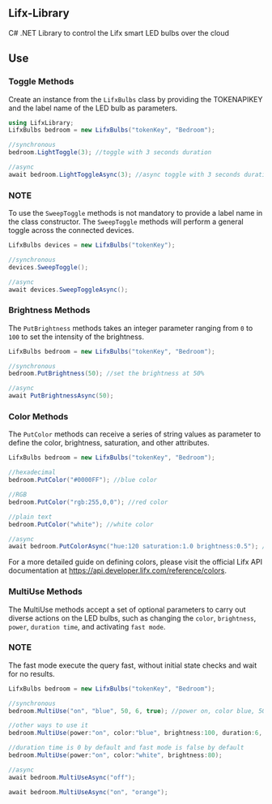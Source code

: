 ## Lifx-Library

C# .NET Library to control the Lifx smart LED bulbs over the cloud


## Use
### Toggle Methods
Create an instance from the `LifxBulbs` class by providing the TOKENAPIKEY and the label name of the LED bulb as parameters.

```csharp
using LifxLibrary;
LifxBulbs bedroom = new LifxBulbs("tokenKey", "Bedroom");

//synchronous
bedroom.LightToggle(3); //toggle with 3 seconds duration

//async
await bedroom.LightToggleAsync(3); //async toggle with 3 seconds duration
```
### NOTE
To use the `SweepToggle` methods is not mandatory to provide a label name in the class constructor.
The `SweepToggle` methods will perform a general toggle across the connected devices.

```csharp
LifxBulbs devices = new LifxBulbs("tokenKey");

//synchronous
devices.SweepToggle();

//async
await devices.SweepToggleAsync();

```

### Brightness Methods
The `PutBrightness` methods takes an integer parameter ranging from `0` to `100` to set the intensity of the brightness.

```csharp
LifxBulbs bedroom = new LifxBulbs("tokenKey", "Bedroom");

//synchronous
bedroom.PutBrightness(50); //set the brightness at 50%

//async
await PutBrightnessAsync(50);
```

### Color Methods
The `PutColor` methods can receive a series of string values as parameter to define the color, brightness, saturation, and other attributes.

```csharp
LifxBulbs bedroom = new LifxBulbs("tokenKey", "Bedroom");

//hexadecimal
bedroom.PutColor("#0000FF"); //blue color

//RGB
bedroom.PutColor("rgb:255,0,0"); //red color

//plain text
bedroom.PutColor("white"); //white color

//async
await bedroom.PutColorAsync("hue:120 saturation:1.0 brightness:0.5"); //Deep green 50% brightness
```

For a more detailed guide on defining colors, please visit the official Lifx API documentation at https://api.developer.lifx.com/reference/colors.

### MultiUse Methods
The MultiUse methods accept a set of optional parameters to carry out diverse actions on the LED bulbs, such as changing the `color`, `brightness`, `power`, `duration time`, and activating `fast mode`.

### NOTE
The fast mode execute the query fast, without initial state checks and wait for no results.

```csharp
LifxBulbs bedroom = new LifxBulbs("tokenKey", "Bedroom");

//synchronous
bedroom.MultiUse("on", "blue", 50, 6, true); //power on, color blue, 50% brightness, 6 seconds duration with fast mode activated

//other ways to use it
bedroom.MultiUse(power:"on", color:"blue", brightness:100, duration:6, fast:true);

//duration time is 0 by default and fast mode is false by default
bedroom.MultiUse(power:"on", color:"white", brightness:80); 

//async
await bedroom.MultiUseAsync("off");

await bedroom.MultiUseAsync("on", "orange");
```
